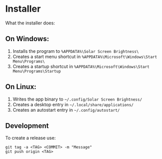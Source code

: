 # Installer

What the installer does:

## On Windows:

1. Installs the program to `%APPDATA%\Solar Screen Brightness\`
2. Creates a start menu shortcut in `%APPDATA%\Microsoft\Windows\Start Menu\Programs\`
3. Creates a startup shortcut in `%APPDATA%\Microsoft\Windows\Start Menu\Programs\Startup`

## On Linux:

1. Writes the app binary to `~/.config/Solar Screen Brightness/`
2. Creates a desktop entry in `~/.local/share/applications/`
3. Creates an autostart entry in `~/.config/autostart/`


## Development

To create a release use:

```
git tag -a <TAG> <COMMIT> -m "Message"
git push origin <TAG>
```
